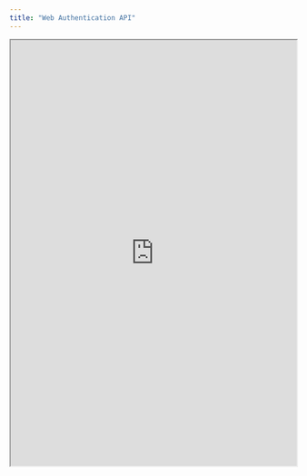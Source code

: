 ```yaml
---
title: "Web Authentication API"
---
```



<iframe height="750" width="100%" src="https://ewelton.github.io/ktest/wiki.html#Web%20Authentication%20API"></iframe>
